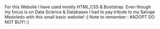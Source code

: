 For this Website I have used mostly HTML,CSS & Bootstrap. Even though my focus is on Data Science & Databases I had to pay tribute to my Salvaje Medoledo with this small basic website! :) 
Note to remember : #ADOPT DO NOT BUY! :)
